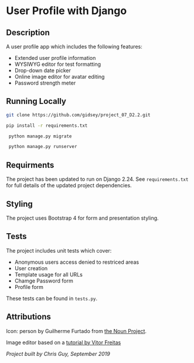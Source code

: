 # User Profile with Django

## Description

A user profile app which includes the following features:

* Extended user profile information
* WYSIWYG editor for test formatting
* Drop-down date picker
* Online image editor for avatar editing
* Password strength meter


## Running Locally

```bash
git clone https://github.com/gidsey/project_07_D2.2.git
```

```bash
pip install -r requirements.txt
```
  
```bash
 python manage.py migrate
```

```bash
 python manage.py runserver
```


## Requirments
The project has been updated to run on Django 2.24. 
See `requirements.txt` for full details of the updated project dependencies.


## Styling
The project uses Bootstrap 4 for form and presentation styling.


## Tests
The project includes unit tests which cover:

* Anonymous users access denied to restriced areas
* User creation
* Template usage for all URLs
* Chamge Password form
* Profile form

These tests can be found in `tests.py`.


## Attributions
Icon: person by Guilherme Furtado from [the Noun Project](https://thenounproject.com/).

Image editor based on a [tutorial by Vitor Freitas](https://simpleisbetterthancomplex.com/tutorial/2017/03/02/how-to-crop-images-in-a-django-application.html) 

_Project built by Chris Guy, September 2019_

